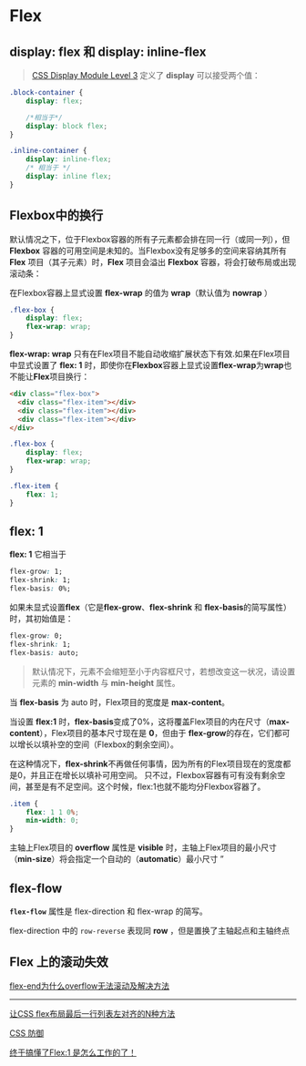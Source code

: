 # Flex

## **display: flex** 和 **display: inline-flex**

> [CSS Display Module Level 3](https://link.zhihu.com/?target=https%3A//www.w3.org/TR/css-display-3/%23values) 定义了 **display** 可以接受两个值：

```css
.block-container {
    display: flex;

    /*相当于*/
    display: block flex;
}

.inline-container {
    display: inline-flex;
    /* 相当于 */
    display: inline flex;
}
```

## Flexbox中的换行

默认情况之下，位于Flexbox容器的所有子元素都会排在同一行（或同一列），但 **Flexbox** 容器的可用空间是未知的。当Flexbox没有足够多的空间来容纳其所有 **Flex** 项目（其子元素）时，**Flex** 项目会溢出 **Flexbox** 容器，将会打破布局或出现滚动条：

在Flexbox容器上显式设置 **flex-wrap** 的值为 **wrap**（默认值为 **nowrap** ）

```css
.flex-box {
    display: flex;
    flex-wrap: wrap;
}
```

**flex-wrap: wrap** 只有在Flex项目不能自动收缩扩展状态下有效.如果在Flex项目中显式设置了 **flex: 1** 时，即使你在**Flexbox**容器上显式设置**flex-wrap**为**wrap**也不能让**Flex**项目换行：

```html
<div class="flex-box">
  <div class="flex-item"></div>
  <div class="flex-item"></div>
  <div class="flex-item"></div>
</div>
```

```css
.flex-box {
    display: flex;
    flex-wrap: wrap;
}

.flex-item {
    flex: 1;
}
```

## flex: 1

**flex: 1** 它相当于

```css
flex-grow: 1;
flex-shrink: 1;
flex-basis: 0%;
```

如果未显式设置**flex**（它是**flex-grow**、**flex-shrink** 和 **flex-basis**的简写属性）时，其初始值是：

```css
flex-grow: 0;
flex-shrink: 1;
flex-basis: auto;
```

> 默认情况下，元素不会缩短至小于内容框尺寸，若想改变这一状况，请设置元素的 **min-width** 与 **min-height** 属性。

当 **flex-basis** 为 auto 时，Flex项目的宽度是 **max-content**。  

当设置 **flex:1** 时，**flex-basis**变成了0%，这将覆盖Flex项目的内在尺寸（**max-content**），Flex项目的基本尺寸现在是 **0**，但由于 **flex-grow**的存在，它们都可以增长以填补空的空间（Flexbox的剩余空间）。  

在这种情况下，**flex-shrink**不再做任何事情，因为所有的Flex项目现在的宽度都是0，并且正在增长以填补可用空间。
只不过，Flexbox容器有可有没有剩余空间，甚至是有不足空间。这个时候，flex:1也就不能均分Flexbox容器了。

```css
.item {
    flex: 1 1 0%;
    min-width: 0;
}
```

主轴上Flex项目的 **overflow** 属性是 **visible** 时，主轴上Flex项目的最小尺寸（**min-size**）将会指定一个自动的（**automatic**）最小尺寸 ”

## flex-flow

**`flex-flow`** 属性是 flex-direction 和 flex-wrap 的简写。

flex-direction 中的 `row-reverse` 表现同 **row** ，但是置换了主轴起点和主轴终点

## Flex 上的滚动失效

[flex-end为什么overflow无法滚动及解决方法](https://link.zhihu.com/?target=https%3A//www.zhangxinxu.com/wordpress/2021/12/flex-end-overflow/)

---
[让CSS flex布局最后一行列表左对齐的N种方法](https://www.zhangxinxu.com/wordpress/2019/08/css-flex-last-align/)

[CSS 防御](https://www.zhihu.com/question/424471207/answer/2317334806)

[终于搞懂了Flex:1 是怎么工作的了！](https://www.51cto.com/article/683878.html)
